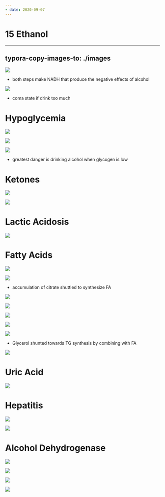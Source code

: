 ```yaml
---
- date: 2020-09-07
---
```


# 15 Ethanol
---

## typora-copy-images-to: ./images

![](https://photos.thisispiggy.com/file/wikiFiles/B8330172-AF48-41BC-AFD8-AB8CD07DA918.jpg)

- both steps make NADH that produce the negative effects of alcohol

![](https://photos.thisispiggy.com/file/wikiFiles/9B4AC991-9F78-4F46-96F9-40A1555FFDBC.jpg)

- coma state if drink too much

# Hypoglycemia

![](https://photos.thisispiggy.com/file/wikiFiles/E56106EF-B261-4518-BEC4-B0DB0BB4E1B8.jpg)

![](https://photos.thisispiggy.com/file/wikiFiles/B2A0B648-1DCE-40C4-91A4-B3B5A94648CD.jpg)

![](https://photos.thisispiggy.com/file/wikiFiles/40F26E53-F9C7-4724-9FD1-975DB2088CE1.jpg)

- greatest danger is drinking alcohol when glycogen is low

# Ketones

![](https://photos.thisispiggy.com/file/wikiFiles/55E24506-F285-4512-9279-2DBF26A691C5.jpg)

![](https://photos.thisispiggy.com/file/wikiFiles/8E25DDFE-D597-4DA2-A99A-04D9CC1F97FE.jpg)

# Lactic Acidosis

![](https://photos.thisispiggy.com/file/wikiFiles/A1EB1518-D29A-41F0-B5A3-5E7C3D352CF2.jpg)

# Fatty Acids

![](https://photos.thisispiggy.com/file/wikiFiles/666D129C-5293-460B-ABBE-DCEF5930454F.jpg)

![](https://photos.thisispiggy.com/file/wikiFiles/186FB36B-6FD8-4236-95A3-4BC49A78CE24.jpg)

- accumulation of citrate shuttled to synthesize FA

![](https://photos.thisispiggy.com/file/wikiFiles/FE564ED9-BD28-4A49-8587-87835F9E5C8A.jpg)

![](https://photos.thisispiggy.com/file/wikiFiles/219A48E3-2991-49B6-93AF-E19BE89335EB.jpg)

![](https://photos.thisispiggy.com/file/wikiFiles/F48DDBBF-26E4-49CF-8243-9B29DBB847DA.jpg)

![](https://photos.thisispiggy.com/file/wikiFiles/C288119E-A10C-49FA-BFFD-4AA0FA71CCA8.jpg)

![](https://photos.thisispiggy.com/file/wikiFiles/17F11560-9769-41D5-824E-2BFB9768D19C.jpg)

- Glycerol shunted towards TG synthesis by combining with FA

![](https://photos.thisispiggy.com/file/wikiFiles/273B7D2E-9164-44D5-AFBA-5F81787F6A69.jpg)

# Uric Acid

![](https://photos.thisispiggy.com/file/wikiFiles/A1C2C67E-E703-41F1-83A6-F1DB672DDC31.jpg)

# Hepatitis

![](https://photos.thisispiggy.com/file/wikiFiles/B09F2955-26E0-4AB8-ACE7-AF76F86C50BA.jpg)

![](https://photos.thisispiggy.com/file/wikiFiles/B89ADBB9-973F-4D49-A65F-5A71954EB5BF.jpg)

# Alcohol Dehydrogenase

![](https://photos.thisispiggy.com/file/wikiFiles/DE1B20ED-459F-48AA-9BEA-637766C32D5A.jpg)

![](https://photos.thisispiggy.com/file/wikiFiles/EFEF815B-B1B1-4189-A7D1-9696DF261494.jpg)

![](https://photos.thisispiggy.com/file/wikiFiles/24E4FCE5-6BB2-4608-9077-1E2173B0DAA4.jpg)

![](https://photos.thisispiggy.com/file/wikiFiles/2FA094AB-6B2F-497B-B771-80E9EF360D99.jpg)
